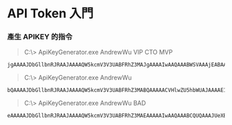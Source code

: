 # API Token 入門





### 產生 APIKEY 的指令

> C:\\> ApiKeyGenerator.exe AndrewWu VIP CTO MVP
```
jgAAAAJDbGllbnRJRAAJAAAAQW5kcmV3V3UABFRhZ3MAJgAAAAIwAAQAAABWSVAAAjEABAAAAENUTwACMgAEAAAATVZQAAACVHlwZU5hbWUAJAAAAE1lZXRVcC5BcGlUb2tlbkRlbW8uU0RLLkFwaUtleVRva2VuAAlFeHBpcmVEYXRlALpyu8NfAQAAAA==|X56LXzXG3sAJgzEz7RSMGdcWBDroHNdu+6gpXluhoP0JZAxurzgpYPrwZ64ycCyIv0xiYoAjSj8Afz3CGW6HL1O/3N6c2as7OPNYUgOD6MGvHw5KXaZQ0WK4Y44TQn3kRzk7+55UlwMM2/ztSzM0o/XkL/wqstLwrTU3EHX/PeY=
```

> C:\\> ApiKeyGenerator.exe AndrewWu
```
bQAAAAJDbGllbnRJRAAJAAAAQW5kcmV3V3UABFRhZ3MABQAAAAACVHlwZU5hbWUAJAAAAE1lZXRVcC5BcGlUb2tlbkRlbW8uU0RLLkFwaUtleVRva2VuAAlFeHBpcmVEYXRlALBPqMRfAQAAAA==|unZq3Np1y38a4zws4OMT+is8rIoysFi7AvaKHRERFc6HLFVcyrbK3hocrSGhLo8HbTgrf1lIwCa7Ix5EtRhtJknoovAZ/79D5V32RAJXdKpVccm+oeuUaF1FL0zfAk6hRnBrTHULV9QwN0csIcBjnlVVyucVQZ15N0B79z43mio=
```

> C:\\> ApiKeyGenerator.exe AndrewWu BAD
```
eAAAAAJDbGllbnRJRAAJAAAAQW5kcmV3V3UABFRhZ3MAEAAAAAIwAAQAAABCQUQAAAJUeXBlTmFtZQAkAAAATWVldFVwLkFwaVRva2VuRGVtby5TREsuQXBpS2V5VG9rZW4ACUV4cGlyZURhdGUAzV+pxF8BAAAA|s6PTwIN0YmTN2DzQ9qQRLsKXaX7cYRvsV9CeR7ggGWZ6j4Rv+6KCI6WdfPQDCRcmkoDXkzIJ1ydmuLgTvTAUbcfJtkIzIf8Fx8IK/pkV4/78bKAPt0sUZqSyP5sFc4bbLiLfZSJL0e1pvAleNMda1vpc1KaJ4+CbJTw+hY1jcWo=
```


